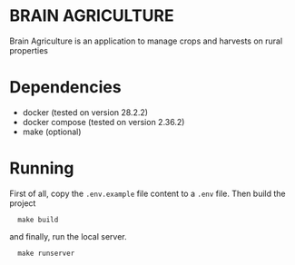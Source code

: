 # BRAIN AGRICULTURE
Brain Agriculture is an application to manage crops and harvests on rural properties

# Dependencies
 - docker (tested on version 28.2.2)
 - docker compose (tested on version 2.36.2)
 - make (optional)

# Running
First of all, copy the `.env.example` file content to a `.env` file.
Then build the project
```shell
  make build
```

and finally, run the local server.
```shell
  make runserver
```
